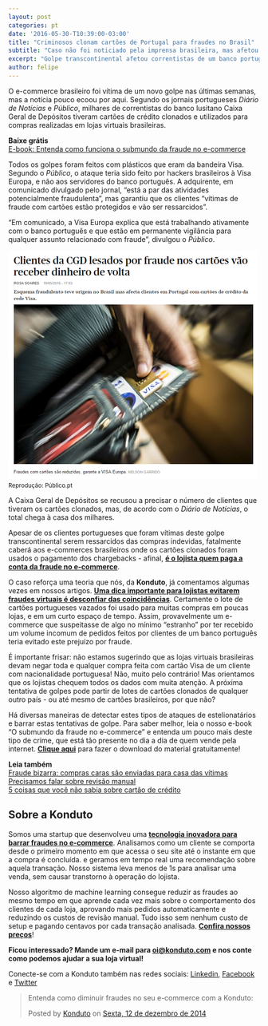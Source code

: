 ```yaml
---
layout: post
categories: pt
date: '2016-05-30-T10:39:00-03:00'
title: "Criminosos clonam cartões de Portugal para fraudes no Brasil"
subtitle: "Caso não foi noticiado pela imprensa brasileira, mas afetou e-commerces do nosso País"
excerpt: "Golpe transcontinental afetou correntistas de um banco português"
author: felipe
---
```


O e-commerce brasileiro foi vítima de um novo golpe nas últimas semanas, mas a notícia pouco ecoou por aqui. Segundo os jornais portugueses *Diário de Notícias* e *Público*, milhares de correntistas do banco lusitano Caixa Geral de Depósitos tiveram cartões de crédito clonados e utilizados para compras realizadas em lojas virtuais brasileiras. 

**Baixe grátis**   
[E-book: Entenda como funciona o submundo da fraude no e-commerce](http://ebooks.konduto.com/submundo-da-fraude?utm_source=konduto&utm_medium=blog&utm_campaign=conteudo-ccport)

Todos os golpes foram feitos com plásticos que eram da bandeira Visa. Segundo o *Público*, o ataque teria sido feito por hackers brasileiros à Visa Europa, e não aos servidores do banco português. A adquirente, em comunicado divulgado pelo jornal, “está a par das atividades potencialmente fraudulenta”, mas garantiu que os clientes “vítimas de fraude com cartões estão protegidos e vão ser ressarcidos”. 

“Em comunicado, a Visa Europa explica que está trabalhando ativamente com o banco português e que estão em permanente vigilância para qualquer assunto relacionado com fraude”, divulgou o *Público*. 

![reproducao-pt](/images/160530-reproducao-publico-pt.PNG)
<small>Reprodução: Público.pt</small>

A Caixa Geral de Depósitos se recusou a precisar o número de clientes que tiveram os cartões clonados, mas, de acordo com o *Diário de Notícias*, o total chega à casa dos milhares.

Apesar de os clientes portugueses que foram vítimas deste golpe transcontinental serem ressarcidos das compras indevidas, fatalmente caberá aos e-commerces brasileiros onde os cartões clonados foram usados o pagamento dos chargebacks - afinal, **[é o lojista quem paga a conta da fraude no e-commerce](https://blog.konduto.com/pt/2016/05/por-que-o-lojista-deve-pagar-pelo-chargeback/?utm_source=konduto&utm_medium=blog&utm_campaign=conteudo-ccport)**. 

O caso reforça uma teoria que nós, da **Konduto**, já comentamos algumas vezes em nossos artigos. **[Uma dica importante para lojistas evitarem fraudes virtuais é desconfiar das coincidências](https://blog.konduto.com/pt/2016/01/dicas-emergenciais-evitar-fraudes/?utm_source=konduto&utm_medium=blog&utm_campaign=conteudo-ccport)**. Certamente o lote de cartões portugueses vazados foi usado para muitas compras em poucas lojas, e em um curto espaço de tempo. Assim, provavelmente um e-commerce que suspeitasse de algo no mínimo “estranho” por ter recebido um volume incomum de pedidos feitos por clientes de um banco português teria evitado este prejuízo por fraude. 

É importante frisar: não estamos sugerindo que as lojas virtuais brasileiras devam negar toda e qualquer compra feita com cartão Visa de um cliente com nacionalidade portuguesa! Não, muito pelo contrário! Mas orientamos que os lojistas chequem todos os dados com muita atenção. A próxima tentativa de golpes pode partir de lotes de cartões clonados de qualquer outro país - ou até mesmo de cartões brasileiros, por que não?

Há diversas maneiras de detectar estes tipos de ataques de estelionatários e barrar estas tentativas de golpe. Para saber melhor, leia o nosso e-book “O submundo da fraude no e-commerce” e entenda um pouco mais deste tipo de crime, que está tão presente no dia a dia de quem vende pela internet. **[Clique aqui](http://ebooks.konduto.com/submundo-da-fraude?utm_source=konduto&utm_medium=blog&utm_campaign=conteudo-ccport)** para fazer o download do material gratuitamente!

**Leia também**  
[Fraude bizarra: compras caras são enviadas para casa das vítimas](https://blog.konduto.com/pt/2016/02/fraude-bizarra-kohls-eua/?utm_source=konduto&utm_medium=blog&utm_campaign=conteudo)  
[Precisamos falar sobre revisão manual](https://blog.konduto.com/pt/2016/02/precisamos-falar-sobre-revisao-manual/?utm_source=konduto&utm_medium=blog&utm_campaign=conteudo)  
[5 coisas que você não sabia sobre cartão de crédito](https://blog.konduto.com/pt/2014/09/5-coisas-que-voce-nao-sabia-sobre-cartao-de-credito/?utm_source=konduto&utm_medium=blog&utm_campaign=conteudo)

## Sobre a Konduto
 
Somos uma startup que desenvolveu uma **[tecnologia inovadora para barrar fraudes no e-commerce](http://konduto.com/?utm_source=konduto&utm_medium=blog&utm_campaign=conteudo)**. Analisamos como um cliente se comporta desde o primeiro momento em que acessa o seu site até o instante em que a compra é concluída. e geramos em tempo real uma recomendação sobre aquela transação. Nosso sistema leva menos de 1s para analisar uma venda, sem causar transtorno à operação do lojista.

Nosso algoritmo de machine learning consegue reduzir as fraudes ao mesmo tempo em que aprende cada vez mais sobre o comportamento dos clientes de cada loja, aprovando mais pedidos automaticamente e reduzindo os custos de revisão manual. Tudo isso sem nenhum custo de setup e pagando centavos por cada transação analisada. **[Confira nossos preços](http://konduto.com/pt/pricing/?utm_source=konduto&utm_medium=blog&utm_campaign=conteudo)**! 

**Ficou interessado? Mande um e-mail para [oi@konduto.com](mailto:oi@konduto.com) e nos conte como podemos ajudar a sua loja virtual!**

Conecte-se com a Konduto também nas redes sociais: [Linkedin](https://www.linkedin.com/company/konduto), [Facebook](https://www.facebook.com/konduto) e [Twitter](https://twitter.com/KondutoBR)  

<div id="fb-root"></div><script>(function(d, s, id) {  var js, fjs = d.getElementsByTagName(s)[0];  if (d.getElementById(id)) return;  js = d.createElement(s); js.id = id;  js.src = "//connect.facebook.net/pt_BR/sdk.js#xfbml=1&version=v2.3";  fjs.parentNode.insertBefore(js, fjs);}(document, 'script', 'facebook-jssdk'));</script><div class="fb-post" data-href="https://www.facebook.com/konduto/videos/613187352119217/" data-width="650"><div class="fb-xfbml-parse-ignore"><blockquote cite="https://www.facebook.com/konduto/videos/613187352119217/"><p>Entenda como diminuir fraudes no seu e-commerce com a Konduto:</p>Posted by <a href="https://www.facebook.com/konduto/">Konduto</a> on&nbsp;<a href="https://www.facebook.com/konduto/videos/613187352119217/">Sexta, 12 de dezembro de 2014</a></blockquote></div></div>